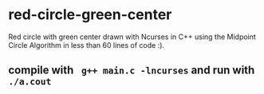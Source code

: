 # red-circle-green-center
Red circle with green center drawn with Ncurses in C++ using the Midpoint Circle Algorithm in less than 60 lines of code :).

## compile with ` g++ main.c -lncurses` and run with `./a.cout`
